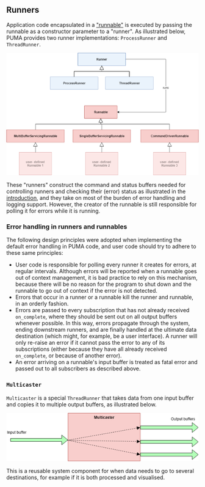 ## Runners

Application code encapsulated in a ["runnable"][runnable] is executed by passing the runnable as a constructor parameter to a "runner".
As illustrated below, PUMA provides two runner implementations: `ProcessRunner` and `ThreadRunner`.

![Relation of runners to runnables][runners-runnables]

[runners-runnables]: ../../resources/runners-and-runnables.png

These "runners" construct the command and status buffers needed for controlling runners and checking their (error) status as illustrated in the [introduction][puma], and they take on most of the burden of error handling and logging support.
However, the creator of the runnable is still responsible for polling it for errors while it is running.

[runnable]: ../runnable
[puma]: ../

### Error handling in runners and runnables 

The following design principles were adopted when implementing the default error handling in PUMA code, and user code should try to adhere to these same principles:

* User code is responsible for polling every runner it creates for errors, at regular intervals.
Although errors will be reported when a runnable goes out of context management, it is bad practice to rely on this mechanism, because there will be no reason for the program to shut down and the runnable to go out of context if the error is not detected.
* Errors that occur in a runner or a runnable kill the runner and runnable, in an orderly fashion.
* Errors are passed to every subscription that has not already received `on_complete`, where they should be sent out on all output buffers whenever possible.
In this way, errors propagate through the system, ending downstream runners, and are finally handled at the ultimate data destination (which might, for example, be a user interface).
A runner will only re-raise an error if it cannot pass the error to any of its subscriptions (either because they have all already received `on_complete`, or because of another error).
* An error arriving on a runnable's input buffer is treated as fatal error and passed out to all subscribers as described above.

### `Multicaster`

`Multicaster` is a special `ThreadRunner` that takes data from one input buffer and copies it to multiple output buffers, as illustrated below.

![`Multicaster` for copying data to multiple output buffers][multicaster]

[multicaster]: ../../resources/multicaster.png

This is a reusable system component for when data needs to go to several destinations, for example if it is both processed and visualised.
